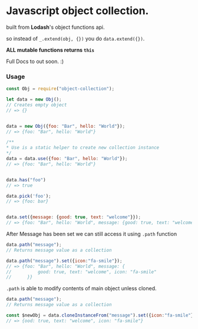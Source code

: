 # Javascript object collection.

built from **Lodash**'s object functions api.

so instead of `_.extend(obj, {})`
you do
`data.extend({})`.

**ALL mutable functions returns `this`**

Full Docs to out soon. :)

### Usage
```javascript
const Obj = require("object-collection");

let data = new Obj();
// Creates empty object
// => {}


data = new Obj({foo: "Bar", hello: "World"});
// => {foo: "Bar", hello: "World"}

/**
* Use is a static helper to create new collection instance
*/
data = data.use({foo: "Bar", hello: "World"});
// => {foo: "Bar", hello: "World"}


data.has("foo")
// => true

data.pick('foo');
// => {foo: bar}


data.set({message: {good: true, text: "welcome"}});
// => {foo: "Bar", hello: "World", message: {good: true, text: "welcome"}}
```

After Message has been set we can still access it using `.path` function
```javascript
data.path("message");
// Returns message value as a collection

data.path("message").set({icon:"fa-smile"});
// => {foo: "Bar", hello: "World", message: {
//          good: true, text: "welcome", icon: "fa-smile"
//      }}
```
    
    
`.path` is able to modify contents of main object unless cloned.
```javascript
data.path("message");
// Returns message value as a collection

const $newObj = data.cloneInstanceFrom("message").set({icon:"fa-smile"});
// => {ood: true, text: "welcome", icon: "fa-smile"}
```
